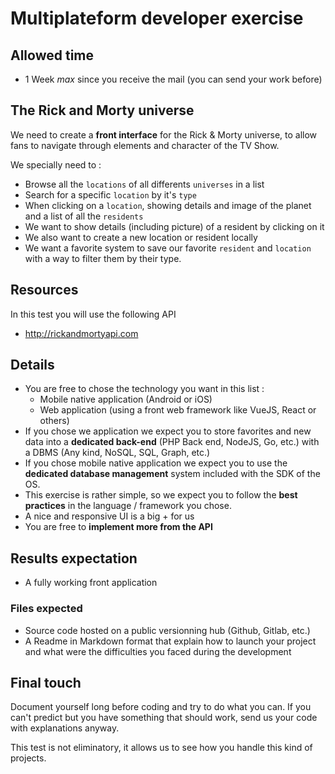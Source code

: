 # Multiplateform developer exercise

## Allowed time
- 1 Week *max* since you receive the mail (you can send your work  before)

## The Rick and Morty universe
We need to create a **front interface** for the Rick & Morty universe, to allow fans to navigate through elements and character of the TV Show.

We specially need to :
- Browse all the `locations` of all differents `universes` in a list
- Search for a specific `location` by it's `type` 
- When clicking on a `location`, showing details and image of the planet and a list of all the `residents` 
- We want to show details (including picture) of a resident by clicking on it
- We also want to create a new location or resident locally
- We want a favorite system to save our favorite `resident` and `location` with a way to filter them by their type.

## Resources 
In this test you will use the following API 
- http://rickandmortyapi.com

## Details
- You are free to chose the technology you want in this list : 
  - Mobile native application (Android or iOS)
  - Web application (using a front web framework like VueJS, React or others)
- If you chose we application we expect you to store favorites and new data into a **dedicated back-end** (PHP Back end, NodeJS, Go, etc.) with a DBMS (Any kind, NoSQL, SQL, Graph, etc.)
- If you chose mobile native application we expect you to use the **dedicated database management** system included with the SDK of the OS.
- This exercise is rather simple, so we expect you to follow the **best practices** in the language / framework you chose.
- A nice and responsive UI is a big + for us
- You are free to **implement more from the API**

## Results expectation
- A fully working front application 
### Files expected
- Source code hosted on a public versionning hub (Github, Gitlab, etc.)
- A Readme in Markdown format that explain how to launch your project and what were the difficulties you faced during the development

## Final touch
Document yourself long before coding and try to do what you can. If you can't predict but you have something that should work, send us your code with explanations anyway.

This test is not eliminatory, it allows us to see how you handle this kind of projects.